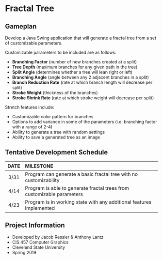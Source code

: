 # Fractal Tree

## Gameplan

Develop a Java Swing application that will generate a fractal tree from a set of customizable parameters.

Customizable parameters to be included are as follows:

- **Branching Factor** (number of new branches created at a split)
- **Tree Depth** (maximum branches for any given path in the tree)
- **Split Angle** (determines whether a tree will lean right or left)
- **Branching Angle** (angle between any 2 adjacent branches in a split)
- **Branch Reduction Rate** (rate at which branch length will decrease per split)
- **Stroke Weight** (thickness of the branches)
- **Stroke Shrink Rate** (rate at which stroke weight will decrease per split)

Stretch features include:

- Customizable color pattern for branches
- Options to add variance in some of the parameters (i.e. branching factor with a range of 2-4)
- Ability to generate a tree with random settings
- Ability to save a generated tree as an image

## Tentative Development Schedule

| DATE  | MILESTONE                                                              |
| :---: | :--------------------------------------------------------------------- |
| 3/31  | Program can generate a basic fractal tree with no customizability      |
| 4/14  | Program is able to generate fractal trees from customizable parameters |
| 4/23  | Program is in working state with any additional features implemented   |

## Project Information

- Developed by Jacob Ressler & Anthony Lantz
- CIS 457 Computer Graphics
- Cleveland State University
- Spring 2019
